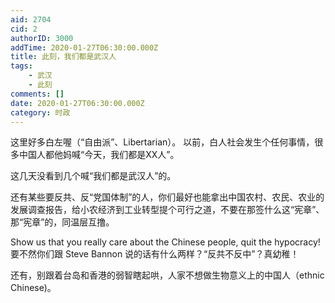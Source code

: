 ```yaml
---
aid: 2704
cid: 2
authorID: 3000
addTime: 2020-01-27T06:30:00.000Z
title: 此刻，我们都是武汉人
tags:
    - 武汉
    - 此刻
comments: []
date: 2020-01-27T06:30:00.000Z
category: 时政
---
```


这里好多白左喔（“自由派”、Libertarian）。 以前，白人社会发生个任何事情，很多中国人都他妈喊“今天，我们都是XX人”。

这几天没看到几个喊“我们都是武汉人”的。

还有某些要反共、反“党国体制”的人，你们最好也能拿出中国农村、农民、农业的发展调查报告，给小农经济到工业转型提个可行之道，不要在那签什么这“宪章”、那“宪章”的，同温层互撸。

Show us that you really care about the Chinese people, quit the hypocracy! 要不然你们跟 Steve Bannon 说的话有什么两样？“反共不反中”？真幼稚！

还有，别跟着台岛和香港的弱智瞎起哄，人家不想做生物意义上的中国人（ethnic Chinese)。
